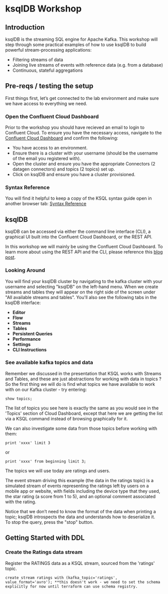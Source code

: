 # ksqlDB Workshop 

## Introduction 

ksqlDB is the streaming SQL engine for Apache Kafka. This workshop will step through some practical examples of how to use ksqlDB to build powerful stream-processing applications:    
- Filtering streams of data   
- Joining live streams of events with reference data (e.g. from a database)     
- Continuous, stateful aggregations     

## Pre-reqs / testing the setup

First things first, let’s get connected to the lab environment and make sure we have access to everything we need.     

### Open the Confluent Cloud Dashboard 

Prior to the workshop you should have recieved an email to login to Confluent Cloud. To ensure you have the necessary access, navigate to the [Confluent Cloud Dashboard](https://confluent.cloud/) and confirm the following:     
- You have access to an environment.     
- Ensure there is a cluster with your username (should be the username of the email you registered with).      
- Open the cluster and ensure you have the appropriate Connectors (2 datagen connectors) and topics (2 topics) set up.    
- Click on ksqlDB and ensure you have a cluster provisioned.     

### Syntax Reference

You will find it helpful to keep a copy of the KSQL syntax guide open in another browser tab: [Syntax Reference](https://docs.ksqldb.io/en/0.17.0-ksqldb/reference/)     

## ksqlDB

ksqlDB can be accessed via either the command line interface (CLI), a graphical UI built into the Confluent Cloud Dashboard, or the REST API.    

In this workshop we will mainly be using the Confluent Cloud Dashboard. To learn more about using the REST API and the CLI, please reference this [blog post](https://rmoff.net/2021/03/24/connecting-to-managed-ksqldb-in-confluent-cloud-with-rest-and-ksqldb-cli/).       

### Looking Around

You will find your ksqlDB cluster by navigating to the kafka cluster with your username and selecting "ksqlDB" on the left-hand menu. When we create streams and tables they will appear on the right side of the screen under "All available streams and tables". You'll also see the following tabs in the ksqlDB interface:     
- **Editor**    
- **Flow**     
- **Streams**    
- **Tables**    
- **Persistent Queries**     
- **Performance**    
- **Settings**     
- **CLI Instructions**     

### See available kafka topics and data 

Remember we discussed in the presentation that KSQL works with Streams and Tables, and these are just abstractions for working with data in topics ? So the first thing we will do is find what topics we have available to work with on our Kafka cluster - try entering:    
```
show topics;
```

The list of topics you see here is exactly the same as you would see in the 'Topics' section of Cloud Dashboard, except that here we are getting the list via a KSQL command instead of browsing graphically for it.     

We can also investigate some data from those topics before working with them:      
```
print 'xxxx' limit 3 
```
or
```
print 'xxxx' from beginning limit 3;
```

The topics we will use today are ratings and users.      

The event stream driving this example (the data in the ratings topic) is a simulated stream of events representing the ratings left by users on a mobile app or website, with fields including the device type that they used, the star rating (a score from 1 to 5), and an optional comment associated with the rating.     

Notice that we don’t need to know the format of the data when printing a topic; ksqlDB introspects the data and understands how to deserialize it.     
To stop the query, press the "stop" button.     

## Getting Started with DDL     

### Create the Ratings data stream 

Register the RATINGS data as a KSQL stream, sourced from the 'ratings' topic.   
```
create stream ratings with (kafka_topic='ratings', value_format='avro'); **this doesn't work - we need to set the schema explicitly for now until terraform can use schema registry. 
```


